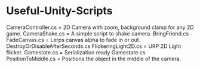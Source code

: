# Useful-Unity-Scripts


CameraController.cs = 2D Camera with zoom, background clamp for any 2D game.
CameraShake.cs = A simple script to shake camera.
BringFriend.cs
FadeCanvas.cs = Lerps canvas alpha to fade in or out.
DestroyOrDisableAfterSeconds.cs
FlickeringLight2D.cs = URP 2D Light flicker.
Gamestate.cs = Serialization ready Gamestate.cs
PositionToMiddle.cs = Positions the object in the middle of the camera.

